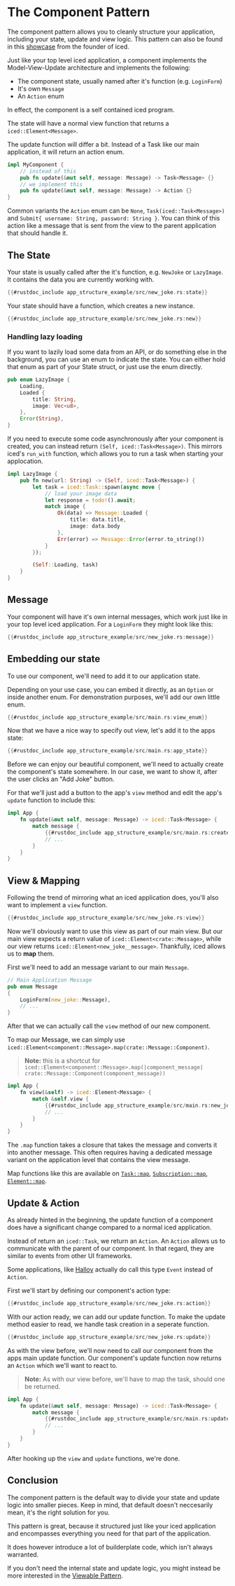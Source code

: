 
# The Component Pattern

The component pattern allows you to cleanly structure your application, including your state, update and view logic.
This pattern can also be found in this [showcase](https://github.com/hecrj/icebreaker) from the founder of iced.

Just like your top level iced application, a component implements the Model-View-Update architecture and implements the following:

- The component state, usually named after it's function (e.g. `LoginForm`)
- It's own `Message`
- An `Action` enum

In effect, the component is a self contained iced program.

The state will have a normal view function that returns a `iced::Element<Message>`.

The update function will differ a bit. Instead of a Task like our main application, it will return an action enum.

```rust
impl MyComponent {
    // instead of this
    pub fn update(&mut self, message: Message) -> Task<Message> {}
    // we implement this
    pub fn update(&mut self, message: Message) -> Action {}
}
```

Common variants the `Action` enum can be `None`, `Task(iced::Task<Message>)` and `Submit{ username: String, password: String }`. You can think of this action like a message that is sent from the view to the parent application that should handle it.

## The State

Your state is usually called after the it's function, e.g. `NewJoke` or `LazyImage`.
It contains the data you are currently working with.

```rust
{{#rustdoc_include app_structure_example/src/new_joke.rs:state}}
```

Your state should have a function, which creates a new instance.

```rust
{{#rustdoc_include app_structure_example/src/new_joke.rs:new}}
```

### Handling lazy loading

If you want to lazily load some data from an API, or do something else in the background, you can use an enum to indicate the state.
You can either hold that enum as part of your State struct, or just use the enum directly.

```rust
pub enum LazyImage {
    Loading,
    Loaded {
        title: String,
        image: Vec<u8>,
    },
    Error(String),
}
```

If you need to execute some code asynchronously after your component is created, you can instead return `(Self, iced::Task<Message>)`.
This mirrors iced's `run_with` function, which allows you to run a task when starting your applocation.

```rust
impl LazyImage {
    pub fn new(url: String) -> (Self, iced::Task<Message>) {
        let task = iced::Task::spawn(async move {
            // load your image data
            let response = todo!().await;
            match image {
                Ok(data) => Message::Loaded {
                    title: data.title,
                    image: data.body
                },
                Err(error) => Message::Error(error.to_string())
            }
        });

        (Self::Loading, task)
    }
}
```

## Message

Your component will have it's own internal messages, which work just like in your top level iced application.
For a `LoginForm` they might look like this:

```rust
{{#rustdoc_include app_structure_example/src/new_joke.rs:message}}
```

## Embedding our state

To use our component, we'll need to add it to our application state.

Depending on your use case, you can embed it directly, as an `Option` or inside another enum.
For demonstration purposes, we'll add our own little enum.

```rust
{{#rustdoc_include app_structure_example/src/main.rs:view_enum}}
```

Now that we have a nice way to specify out view, let's add it to the apps state:

```rust
{{#rustdoc_include app_structure_example/src/main.rs:app_state}}
```

Before we can enjoy our beautiful component, we'll need to actually create the component's state somewhere.
In our case, we want to show it, after the user clicks an "Add Joke" button.

For that we'll just add a button to the app's `view` method and edit the app's `update` function to include this:

```rust
impl App {
    fn update(&mut self, message: Message) -> iced::Task<Message> {
        match message {
            {{#rustdoc_include app_structure_example/src/main.rs:create_component}}
            // ...
        }
    }
}
```

## View & Mapping

Following the trend of mirroring what an iced application does, you'll also want to implement a `view` function.

```rust
{{#rustdoc_include app_structure_example/src/new_joke.rs:view}}
```

Now we'll obviously want to use this view as part of our main view.
But our main view expects a return value of `iced::Element<crate::Message>`, while our view returns `iced::Element<new_joke__message>`.
Thankfully, iced allows us to **map** them.

First we'll need to add an message variant to our main `Message`.

```rust
// Main Application Message
pub enum Message
{
    LoginForm(new_joke::Message),
    // ...
}
```

After that we can actually call the `view` method of our new component.

To map our Message, we can simply use `iced::Element<component::Message>.map(crate::Message::Component)`.
> **Note:** this is a shortcut for `iced::Element<component::Message>.map(|component_message| crate::Message::Component(component_message))`


```rust
impl App {
    fn view(&self) -> iced::Element<Message> {
        match &self.view {
            {{#rustdoc_include app_structure_example/src/main.rs:new_joke_view}}
            // ...
        }
    }
}
```

The `.map` function takes a closure that takes the message and converts it into another message.
This often requires having a dedicated message variant on the application level that contains the view message.

Map functions like this are available on [`Task::map`](https://docs.iced.rs/iced/struct.Task.html#method.map), [`Subscription::map`](https://docs.iced.rs/iced/struct.Subscription.html#method.map), [`Element::map`](https://docs.iced.rs/iced/type.Element.html#method.map).

## Update & Action

As already hinted in the beginning, the update function of a component does have a significant change compared to a normal iced application.

Instead of return an `iced::Task`, we return an `Action`.
An `Action` allows us to communicate with the parent of our component. In that regard, they are similar to events from other UI frameworks.

Some applications, like [Halloy](https://github.com/squidowl/halloy) actually do call this type `Event` instead of `Action`.

First we'll start by defining our component's action type:

```rust
{{#rustdoc_include app_structure_example/src/new_joke.rs:action}}
```

With our action ready, we can add our update function. To make the update method easier to read, we handle task creation in a seperate function.

```rust
{{#rustdoc_include app_structure_example/src/new_joke.rs:update}}
```

As with the view before, we'll now need to call our component from the apps main update function.
Our component's update function now returns an `Action` which we'll want to react to.

> **Note:** As with our view before, we'll have to map the task, should one be returned.

```rust
impl App {
    fn update(&mut self, message: Message) -> iced::Task<Message> {
        match message {
            {{#rustdoc_include app_structure_example/src/main.rs:update_component}}
            // ...
        }
    }
}
```

After hooking up the `view` and `update` functions, we're done.

## Conclusion

The component pattern is the default way to divide your state and update logic into smaller pieces.
Keep in mind, that default doesn't neccesarily mean, it's the right solution for you.

This pattern is great, because it structured just like your iced application
and encompasses everything you need for that part of the application.

It does however introduce a lot of builderplate code, which isn't always warranted.

If you don't need the internal state and update logic, you might instead be more interested
in the [Viewable Pattern](./viewable.md).

